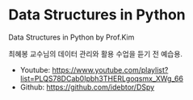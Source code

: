 # Data Structures in Python
Data Structures in Python by Prof.Kim

최혜봉 교수님의 데이터 관리와 활용 수업을 듣기 전 예습용.

- Youtube: https://www.youtube.com/playlist?list=PLQS78DCab0Ipbh3THERLgoqsmx_XWg_66
- Github: https://github.com/idebtor/DSpy
